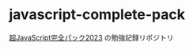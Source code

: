 # javascript-complete-pack

[超JavaScript完全パック2023](https://www.udemy.com/course/javascript-complete/learn/lecture/32341586) の勉強記録リポジトリ
